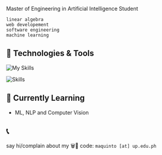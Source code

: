 Master of Engineering in Artificial Intelligence Student  

`linear algebra`  
`web developement`  
`software engineering`  
`machine learning`  

## 🔧 Technologies & Tools

![My Skills](https://go-skill-icons.vercel.app/api/icons?i=nextjs,react,typescript,javascript,drizzle,shadcn,vuejs,svelte,nodejs,trpc,expressjs,postgresql,python,pytorch,scikitlearn,docker,digitalocean,linux,neovim,githubactions,pnpm,supabase,vercel,cloudflare,bash)

![Skills](https://skills-icons.vercel.app/api/icons?i=coolify,fastify,fastapi,zod)

## 🌱 Currently Learning

- ML, NLP and Computer Vision

## 📞
say hi/complain about my 🗑️💩 code: `maquinto [at] up.edu.ph`

